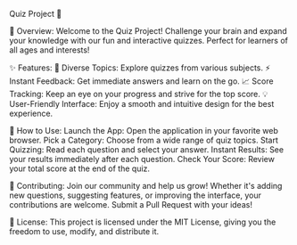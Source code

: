 Quiz Project 🎉

🚀 Overview:
Welcome to the Quiz Project! Challenge your brain and expand your knowledge with our fun and interactive quizzes. Perfect for learners of all ages and interests!

✨ Features:
🧠 Diverse Topics: Explore quizzes from various subjects.
⚡ Instant Feedback: Get immediate answers and learn on the go.
📈 Score Tracking: Keep an eye on your progress and strive for the top score.
💡 User-Friendly Interface: Enjoy a smooth and intuitive design for the best experience.

🎯 How to Use:
Launch the App: Open the application in your favorite web browser.
Pick a Category: Choose from a wide range of quiz topics.
Start Quizzing: Read each question and select your answer.
Instant Results: See your results immediately after each question.
Check Your Score: Review your total score at the end of the quiz.

🤝 Contributing:
Join our community and help us grow! Whether it's adding new questions, suggesting features, or improving the interface, your contributions are welcome. Submit a Pull Request with your ideas!

📜 License:
This project is licensed under the MIT License, giving you the freedom to use, modify, and distribute it.
